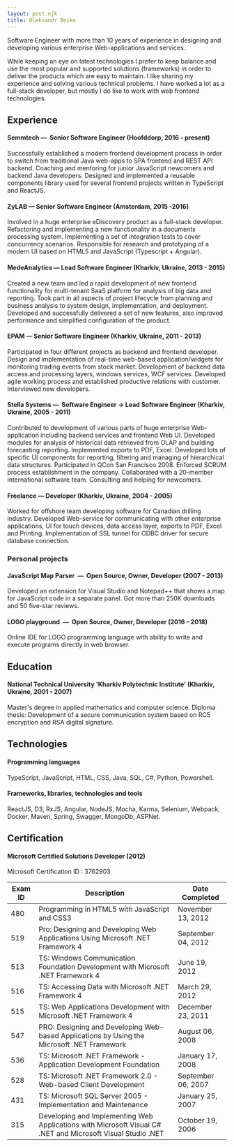 ```yaml
---
layout: post.njk
title: Oleksandr Boiko
---
```


Software Engineer with more than 10 years of experience in
designing and developing various enterprise Web-applications
and services.

While keeping an eye on latest technologies I prefer to keep balance and use the most popular and supported solutions (frameworks) in order to deliver the products which are easy to maintain. I like sharing my experience and solving various technical problems. I have worked a lot as a full-stack developer, but mostly I do like to work with web frontend technologies.

## Experience

#### Semmtech — ​ Senior Software Engineer (Hoofddorp, 2016 - present)

Successfully established a modern frontend development process in order to switch from traditional Java web-apps to SPA frontend and REST API backend. Coaching and mentoring for junior JavaScript newcomers and backend Java developers. Designed and implemented a reusable components library used for several frontend projects written in TypeScript and ReactJS.

#### ZyLAB — Senior Software Engineer (Amsterdam, 2015 -2016)

Involved in a huge enterprise eDiscovery product as a full-stack developer. Refactoring and implementing a new functionality in a documents processing system. Implementing a set of integration tests to cover concurrency scenarios. Responsible for research and prototyping of a modern UI based on HTML5 and JavaScript (Typescript + Angular).

#### MedeAnalytics — Lead Software Engineer (Kharkiv, Ukraine, 2013 - 2015)

Created a new team and led a rapid development of new frontend functionality for multi-tenant SaaS platform for analysis of big data and reporting. Took part in all aspects of project lifecycle from planning and business analysis to system design, implementation, and deployment. Developed and successfully delivered a set of new features, also improved performance and simplified configuration of the product.

#### EPAM — ​ Senior Software Engineer (Kharkiv, Ukraine, 2011 - 2013)

Participated in four different projects as backend and frontend developer. Design and
implementation of real-time web-based application/widgets for monitoring trading events from stock market. Development of backend data access and processing layers, windows services, WCF services. Developed agile working process and established productive relations with customer. Interviewed new developers.

#### Stella Systems — ​ Software Engineer → Lead Software Engineer (​Kharkiv, Ukraine, 2005 - 2011)

Contributed to development of various parts of huge enterprise Web-application including backend services and frontend Web UI. Developed modules for analysis of historical data retrieved from OLAP and building forecasting reporting. Implemented exports to PDF, Excel. Developed lots of specific UI components for reporting, filtering and managing of hierarchical data structures. Participated in QCon San Francisco 2008. Enforced SCRUM process establishment in the company. Collaborated with a 20-member international software team. Consulting and helping for newcomers.

#### Freelance — Developer (Kharkiv, Ukraine, 2004 - 2005)

Worked for offshore team developing software for Canadian drilling industry. Developed Web-service for communicating with other enterprise applications, UI for touch devices,
data access layer, exports to PDF, Excel and Printing. Implementation of SSL tunnel for ODBC driver for secure database connection.

### Personal projects

#### JavaScript Map Parser ​ — ​ Open Source, Owner, Developer (2007 - 2013)

Developed an extension for Visual Studio and Notepad++ that shows a map for JavaScript code in a separate panel. Got more than 250K downloads and 50 five-star reviews.

#### LOGO playground ​ — ​ Open Source, Owner, Developer (2016 - 2018)

Online IDE for LOGO programming language with ability to write and execute programs directly in web browser.

## Education

#### National Technical University 'Kharkiv Polytechnic Institute' (Kharkiv, Ukraine, 2001 - 2007)

Master's degree in applied mathematics and computer science. Diploma thesis: Development of a secure communication system based on RC5 encryption and RSA digital signature.

## Technologies

#### Programming languages

TypeScript, JavaScript, HTML, CSS, Java, SQL, C#, Python, Powershell.

#### Frameworks, libraries, technologies and tools

ReactJS, D3, RxJS, Angular, NodeJS, Mocha, Karma, Selenium, Webpack, Docker, Maven, Spring, Swagger, MongoDb, ASPNet.

## Certification

#### Microsoft Certified Solutions Developer (2012)

Microsoft Certification ID : 3762903

| Exam ID | Description                                                                                                 | Date Completed     |
| ------- | ----------------------------------------------------------------------------------------------------------- | ------------------ |
| 480     | Programming in HTML5 with JavaScript and CSS3                                                               | November 13, 2012  |
| 519     | Pro: Designing and Developing Web Applications Using Microsoft .NET Framework 4                             | September 04, 2012 |
| 513     | TS: Windows Communication Foundation Development with Microsoft .NET Framework 4                            | June 19, 2012      |
| 516     | TS: Accessing Data with Microsoft .NET Framework 4                                                          | March 29, 2012     |
| 515     | TS: Web Applications Development with Microsoft .NET Framework 4                                            | December 23, 2011  |
| 547     | PRO: Designing and Developing Web-based Applications by Using the Microsoft .NET Framework                  | August 06, 2008    |
| 536     | TS: Microsoft .NET Framework - Application Development Foundation                                           | January 17, 2008   |
| 528     | TS: Microsoft .NET Framework 2.0 - Web-based Client Development                                             | September 06, 2007 |
| 431     | TS: Microsoft SQL Server 2005 - Implementation and Maintenance                                              | January 25, 2007   |
| 315     | Developing and Implementing Web Applications with Microsoft Visual C# .NET and Microsoft Visual Studio .NET | October 19, 2006   |

